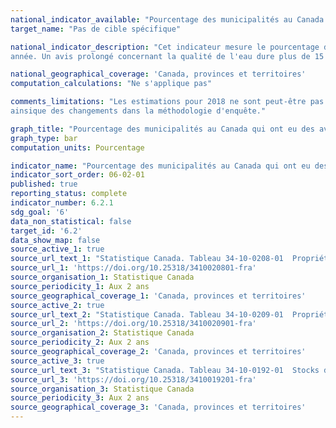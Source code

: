 ```yaml
---
national_indicator_available: "Pourcentage des municipalités au Canada qui ont eu des avis prolongés concernant la qualité de l’eau potable"
target_name: "Pas de cible spécifique"

national_indicator_description: "Cet indicateur mesure le pourcentage des municipalités au Canada qui ont reçu un avis prolongé concernant la qualité de l’eau potable par 
année. Un avis prolongé concernant la qualité de l'eau dure plus de 15 jours."

national_geographical_coverage: 'Canada, provinces et territoires' 
computation_calculations: "Ne s'applique pas"

comments_limitations: "Les estimations pour 2018 ne sont peut-être pas comparables à celle pour 2016 en raison d'une amélioration de la couverture et des définitions 
ainsique des changements dans la méthodologie d'enquête."

graph_title: "Pourcentage des municipalités au Canada qui ont eu des avis prolongés concernant la qualité de l’eau potable"
graph_type: bar
computation_units: Pourcentage

indicator_name: "Pourcentage des municipalités au Canada qui ont eu des avis prolongés concernant la qualité de l’eau potable"
indicator_sort_order: 06-02-01
published: true
reporting_status: complete
indicator_number: 6.2.1
sdg_goal: '6'
data_non_statistical: false
target_id: '6.2'
data_show_map: false
source_active_1: true
source_url_text_1: "Statistique Canada. Tableau 34-10-0208-01  Propriétaires publics d’actifs relatifs à l’eau potable selon le nombre d’avis concernant la qualité de l’eau potable qui ont excédé 15 jours, Infrastructure Canada"
source_url_1: 'https://doi.org/10.25318/3410020801-fra'
source_organisation_1: Statistique Canada
source_periodicity_1: Aux 2 ans
source_geographical_coverage_1: 'Canada, provinces et territoires'
source_active_2: true
source_url_text_2: "Statistique Canada. Tableau 34-10-0209-01  Propriétaires municipaux d’actifs relatifs à l’eau potable selon le nombre d’avis concernant la qualité de l’eau potable qui ont excédé 15 jours, la zone (urbaine ou rurale) et la taille de la population, Infrastructure Canada"
source_url_2: 'https://doi.org/10.25318/3410020901-fra'
source_organisation_2: Statistique Canada
source_periodicity_2: Aux 2 ans
source_geographical_coverage_2: 'Canada, provinces et territoires'
source_active_3: true
source_url_text_3: "Statistique Canada. Tableau 34-10-0192-01  Stocks d'actifs relatifs à l’eau potable de propriété publique, Infrastructure Canada"
source_url_3: 'https://doi.org/10.25318/3410019201-fra'
source_organisation_3: Statistique Canada
source_periodicity_3: Aux 2 ans
source_geographical_coverage_3: 'Canada, provinces et territoires'
---
```

